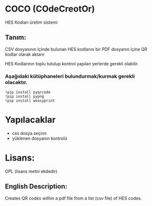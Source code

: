# COCO (COdeCreotOr)

HES Kodları üretim sistemi

## Tanım:
CSV dosyasının içinde bulunan HES kodlarını bir PDF dosyanın içine QR kodlar olarak aktarır

HES Kodlarının toplu tutulup kontrol yapılan yerlerde gerekli olabilir.

### Aşağıdaki kütüphaneleri bulundurmak/kurmak gerekli olacaktır.
```
!pip install pyqrcode
!pip install pypng
!pip install weasyprint
```

# Yapılacaklar
- css dosya seçimi
- yüklenen dosyanın kontrolü

# Lisans:
GPL
(lisans metni ekdedir)

## English Description:
Creates QR codes within a pdf file from a list (csv file) of HES codes.
